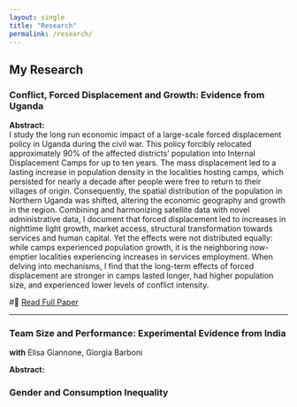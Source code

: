 ```yaml
---
layout: single
title: "Research"
permalink: /research/
---
```


## My Research  

### **Conflict, Forced Displacement and Growth: Evidence from Uganda**  

**Abstract:**  
I study the long run economic impact of a large-scale forced displacement policy in Uganda during the civil war. This policy forcibly relocated approximately 90% of the affected districts’ population into Internal Displacement Camps for up to ten years. The mass displacement led to a lasting increase in population density in the localities hosting camps, which persisted for nearly a decade after people were free to return to their villages of origin. Consequently, the spatial distribution of the population in Northern Uganda was shifted, altering the economic geography and growth in the region. Combining and harmonizing satellite data with novel administrative data, I document that forced displacement led to increases in nighttime light growth, market access, structural transformation towards services and human capital. Yet the effects were not distributed equally: while camps experienced population growth, it is the neighboring now-emptier localities experiencing increases in services employment.  When delving into mechanisms,  I find that the long-term effects of forced displacement are stronger in camps lasted longer, had higher population size, and experienced lower levels of conflict intensity.

#🔗 [Read Full Paper](https://link-to-your-paper.com)  

---

### **Team Size and Performance: Experimental Evidence from India**  
**with** Elisa Giannone, Giorgia Barboni  

**Abstract:**  


### **Gender and Consumption Inequality**  


